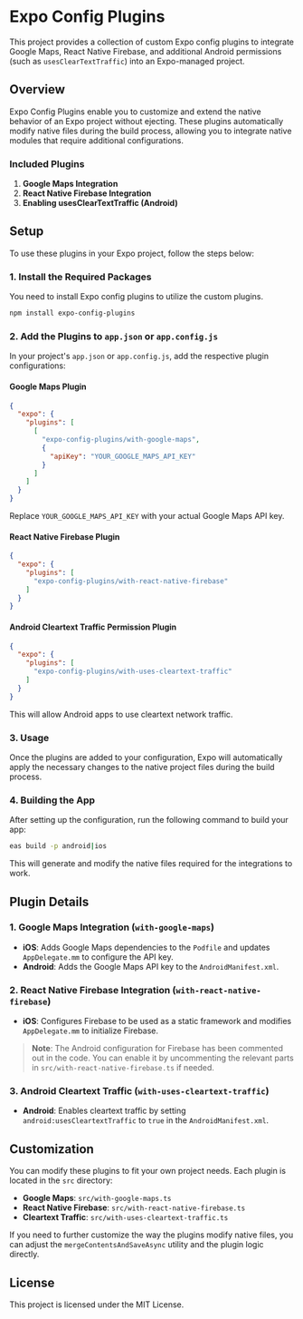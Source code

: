 # Expo Config Plugins

This project provides a collection of custom Expo config plugins to integrate Google Maps, React Native Firebase, and additional Android permissions (such as `usesClearTextTraffic`) into an Expo-managed project.

## Overview

Expo Config Plugins enable you to customize and extend the native behavior of an Expo project without ejecting. These plugins automatically modify native files during the build process, allowing you to integrate native modules that require additional configurations.

### Included Plugins

1. **Google Maps Integration**
2. **React Native Firebase Integration**
3. **Enabling usesClearTextTraffic (Android)**

## Setup

To use these plugins in your Expo project, follow the steps below:

### 1. Install the Required Packages

You need to install Expo config plugins to utilize the custom plugins.

```bash
npm install expo-config-plugins
```

### 2. Add the Plugins to `app.json` or `app.config.js`

In your project's `app.json` or `app.config.js`, add the respective plugin configurations:

#### Google Maps Plugin

```json
{
  "expo": {
    "plugins": [
      [
        "expo-config-plugins/with-google-maps",
        {
          "apiKey": "YOUR_GOOGLE_MAPS_API_KEY"
        }
      ]
    ]
  }
}
```

Replace `YOUR_GOOGLE_MAPS_API_KEY` with your actual Google Maps API key.

#### React Native Firebase Plugin

```json
{
  "expo": {
    "plugins": [
      "expo-config-plugins/with-react-native-firebase"
    ]
  }
}
```

#### Android Cleartext Traffic Permission Plugin

```json
{
  "expo": {
    "plugins": [
      "expo-config-plugins/with-uses-cleartext-traffic"
    ]
  }
}
```

This will allow Android apps to use cleartext network traffic.

### 3. Usage

Once the plugins are added to your configuration, Expo will automatically apply the necessary changes to the native project files during the build process.

### 4. Building the App

After setting up the configuration, run the following command to build your app:

```bash
eas build -p android|ios
```

This will generate and modify the native files required for the integrations to work.

## Plugin Details

### 1. Google Maps Integration (`with-google-maps`)

- **iOS**: Adds Google Maps dependencies to the `Podfile` and updates `AppDelegate.mm` to configure the API key.
- **Android**: Adds the Google Maps API key to the `AndroidManifest.xml`.

### 2. React Native Firebase Integration (`with-react-native-firebase`)

- **iOS**: Configures Firebase to be used as a static framework and modifies `AppDelegate.mm` to initialize Firebase.

> **Note**: The Android configuration for Firebase has been commented out in the code. You can enable it by uncommenting the relevant parts in `src/with-react-native-firebase.ts` if needed.

### 3. Android Cleartext Traffic (`with-uses-cleartext-traffic`)

- **Android**: Enables cleartext traffic by setting `android:usesCleartextTraffic` to `true` in the `AndroidManifest.xml`.

## Customization

You can modify these plugins to fit your own project needs. Each plugin is located in the `src` directory:

- **Google Maps**: `src/with-google-maps.ts`
- **React Native Firebase**: `src/with-react-native-firebase.ts`
- **Cleartext Traffic**: `src/with-uses-cleartext-traffic.ts`

If you need to further customize the way the plugins modify native files, you can adjust the `mergeContentsAndSaveAsync` utility and the plugin logic directly.

## License

This project is licensed under the MIT License.
